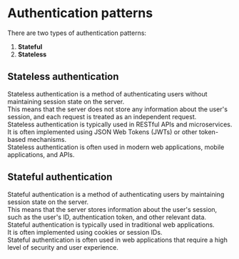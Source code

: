 # Authentication patterns

There are two types of authentication patterns:

1. **Stateful**
2. **Stateless**

## Stateless authentication

Stateless authentication is a method of authenticating users without maintaining session state on the server.  
This means that the server does not store any information about the user's session, and each request is treated as an independent request.  
Stateless authentication is typically used in RESTful APIs and microservices.  
It is often implemented using JSON Web Tokens (JWTs) or other token-based mechanisms.  
Stateless authentication is often used in modern web applications, mobile applications, and APIs.

## Stateful authentication

Stateful authentication is a method of authenticating users by maintaining session state on the server.  
This means that the server stores information about the user's session, such as the user's ID, authentication token, and other relevant data.  
Stateful authentication is typically used in traditional web applications.  
It is often implemented using cookies or session IDs.  
Stateful authentication is often used in web applications that require a high level of security and user experience.